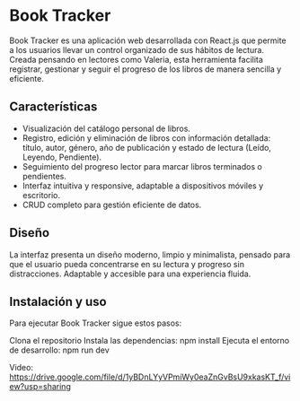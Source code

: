 # Book Tracker

Book Tracker es una aplicación web desarrollada con React.js que permite a los usuarios llevar un control organizado de sus hábitos de lectura. Creada pensando en lectores como Valeria, esta herramienta facilita registrar, gestionar y seguir el progreso de los libros de manera sencilla y eficiente.

## Características

- Visualización del catálogo personal de libros.
- Registro, edición y eliminación de libros con información detallada: título, autor, género, año de publicación y estado de lectura (Leído, Leyendo, Pendiente).
- Seguimiento del progreso lector para marcar libros terminados o pendientes.
- Interfaz intuitiva y responsive, adaptable a dispositivos móviles y escritorio.
- CRUD completo para gestión eficiente de datos.

## Diseño

La interfaz presenta un diseño moderno, limpio y minimalista, pensado para que el usuario pueda concentrarse en su lectura y progreso sin distracciones. Adaptable y accesible para una experiencia fluida.

## Instalación y uso

Para ejecutar Book Tracker sigue estos pasos:

Clona el repositorio
Instala las dependencias: npm install
Ejecuta el entorno de desarrollo: npm run dev

Video: https://drive.google.com/file/d/1yBDnLYyVPmiWy0eaZnGvBsU9xkasKT_f/view?usp=sharing
